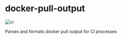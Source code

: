 # docker-pull-output

![ci](https://github.com/koshatul/docker-pull-output/workflows/ci/badge.svg?event=push)

Parses and formats docker pull output for CI processes
